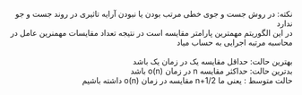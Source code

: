 <p dir="rtl">
نکته: در روش جست و جوی خطی مرتب بودن یا نبودن آرایه تاثیری در روند جست و جو ندارد
 <br>
در این الگوریتم مهمترین پارامتر مقایسه است در نتیجه تعداد مقایسات مهمنرین عامل در محاسبه مرتبه اجرایی به حساب میاد
 <br>
 <br>
بهترین حالت: حداقل مقایسه یک در زمان یک باشد
 <br>
بدترین حالت: حداکثر مقایسه n در زمان o(n) باشد 
 <br>
حالت متوسط : یعنی ما n+1/2 مقایسه در زمان o(n) داشته باشیم
 <br>

</p>

